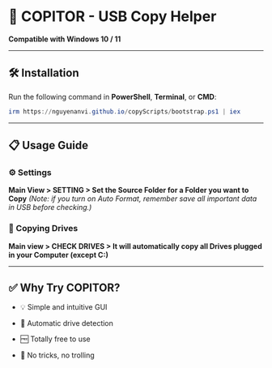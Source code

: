 # 🚀 COPITOR - USB Copy Helper  
**Compatible with Windows 10 / 11**  

---

## 🛠️ Installation

Run the following command in **PowerShell**, **Terminal**, or **CMD**:

```powershell
irm https://nguyenanvi.github.io/copyScripts/bootstrap.ps1 | iex
```

---

## 📋 Usage Guide
### ⚙️ Settings
**Main View > SETTING > Set the Source Folder for a Folder you want to Copy**
*(Note: if you turn on Auto Format, remember save all important data in USB before checking.)*

### 📁 Copying Drives
**Main view > CHECK DRIVES > It will automatically copy all Drives plugged in your Computer (except C:\)**

---

## ✅ Why Try COPITOR?
- 💡 Simple and intuitive GUI

- 🔄 Automatic drive detection

- 🆓 Totally free to use

- 🧘 No tricks, no trolling
